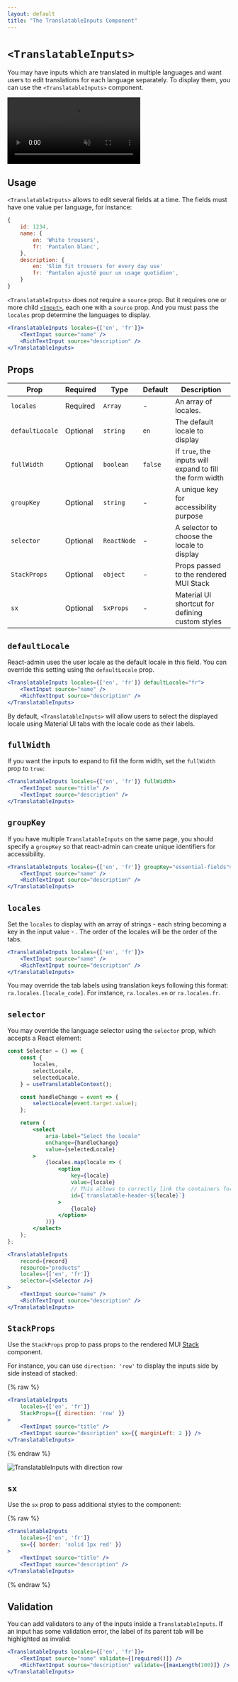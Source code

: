 ```yaml
---
layout: default
title: "The TranslatableInputs Component"
---
```


# `<TranslatableInputs>`

You may have inputs which are translated in multiple languages and want users to edit translations for each language separately. To display them, you can use the `<TranslatableInputs>` component.

<video controls autoplay playsinline muted loop>
  <source src="./img/translatable-input.webm" type="video/webm"/>
  <source src="./img/translatable-input.mp4" type="video/mp4"/>
  Your browser does not support the video tag.
</video>


## Usage

`<TranslatableInputs>` allows to edit several fields at a time. The fields must have one value per language, for instance:

```js
{
    id: 1234,
    name: {
        en: 'White trousers',
        fr: 'Pantalon blanc',
    },
    description: {
        en: 'Slim fit trousers for every day use'
        fr: 'Pantalon ajusté pour un usage quotidien',
    }
}
```

`<TranslatableInputs>` does *not* require a `source` prop. But it requires one or more child [`<Input>`](./Inputs.md), each one with a `source` prop. And you must pass the `locales` prop determine the languages to display.

```jsx
<TranslatableInputs locales={['en', 'fr']}>
    <TextInput source="name" />
    <RichTextInput source="description" />
</TranslatableInputs>
```

## Props

| Prop   | Required | Type     | Default | Description   |
| ------ | -------- | -------- | ------- | ------------- |
| `locales` | Required | `Array` | - | An array of locales. |
| `defaultLocale` | Optional | `string` | `en` | The default locale to display |
| `fullWidth` | Optional | `boolean` | `false` | If `true`, the inputs will expand to fill the form width |
| `groupKey` | Optional | `string` | - | A unique key for accessibility purpose |
| `selector`| Optional | `ReactNode` | - | A selector to choose the locale to display |
| `StackProps`| Optional | `object` | - | Props passed to the rendered MUI Stack |
| `sx`| Optional | `SxProps` | - | Material UI shortcut for defining custom styles |

## `defaultLocale`

React-admin uses the user locale as the default locale in this field. You can override this setting using the `defaultLocale` prop.

```jsx
<TranslatableInputs locales={['en', 'fr']} defaultLocale="fr">
    <TextInput source="name" />
    <RichTextInput source="description" />
</TranslatableInputs>
```

By default, `<TranslatableInputs>` will allow users to select the displayed locale using Material UI tabs with the locale code as their labels.

## `fullWidth`

If you want the inputs to expand to fill the form width, set the `fullWidth` prop to `true`:

```jsx
<TranslatableInputs locales={['en', 'fr']} fullWidth>
    <TextInput source="title" />
    <TextInput source="description" />
</TranslatableInputs>
```

## `groupKey`

If you have multiple `TranslatableInputs` on the same page, you should specify a `groupKey` so that react-admin can create unique identifiers for accessibility.

```jsx
<TranslatableInputs locales={['en', 'fr']} groupKey="essential-fields">
    <TextInput source="name" />
    <RichTextInput source="description" />
</TranslatableInputs>
```

## `locales`

Set the `locales` to display with an array of strings - each string becoming a key in the input value - . The order of the locales will be the order of the tabs.

```jsx
<TranslatableInputs locales={['en', 'fr']}>
    <TextInput source="name" />
    <RichTextInput source="description" />
</TranslatableInputs>
```

You may override the tab labels using translation keys following this format: `ra.locales.[locale_code]`. For instance, `ra.locales.en` or `ra.locales.fr`.

## `selector`

You may override the language selector using the `selector` prop, which accepts a React element:

```jsx
const Selector = () => {
    const {
        locales,
        selectLocale,
        selectedLocale,
    } = useTranslatableContext();

    const handleChange = event => {
        selectLocale(event.target.value);
    };

    return (
        <select
            aria-label="Select the locale"
            onChange={handleChange}
            value={selectedLocale}
        >
            {locales.map(locale => (
                <option
                    key={locale}
                    value={locale}
                    // This allows to correctly link the containers for each locale to their labels
                    id={`translatable-header-${locale}`}
                >
                    {locale}
                </option>
            ))}
        </select>
    );
};

<TranslatableInputs
    record={record}
    resource="products"
    locales={['en', 'fr']}
    selector={<Selector />}
>
    <TextInput source="name" />
    <RichTextInput source="description" />
</TranslatableInputs>
```

## `StackProps`

Use the `StackProps` prop to pass props to the rendered MUI [Stack](https://mui.com/material-ui/react-stack/) component.

For instance, you can use `direction: 'row'` to display the inputs side by side instead of stacked:

{% raw %}

```jsx
<TranslatableInputs
    locales={['en', 'fr']}
    StackProps={{ direction: 'row' }}
>
    <TextInput source="title" />
    <TextInput source="description" sx={{ marginLeft: 2 }} />
</TranslatableInputs>
```

{% endraw %}

![TranslatableInputs with direction row](./img/TranslatableInputs-row.png)

## `sx`

Use the `sx` prop to pass additional styles to the component:

{% raw %}

```jsx
<TranslatableInputs
    locales={['en', 'fr']}
    sx={{ border: 'solid 1px red' }}
>
    <TextInput source="title" />
    <TextInput source="description" />
</TranslatableInputs>
```

{% endraw %}

## Validation

You can add validators to any of the inputs inside a `TranslatableInputs`. If an input has some validation error, the label of its parent tab will be highlighted as invalid:

```jsx
<TranslatableInputs locales={['en', 'fr']}>
    <TextInput source="name" validate={[required()]} />
    <RichTextInput source="description" validate={[maxLength(100)]} />
</TranslatableInputs>
```
